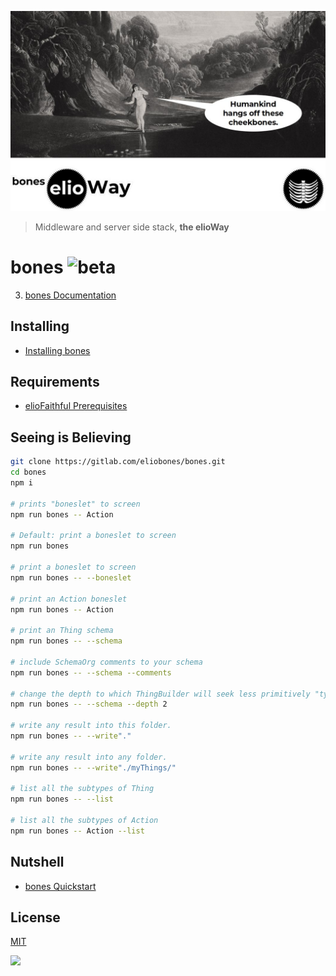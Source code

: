 ![](./postcard.jpg)

> Middleware and server side stack, **the elioWay**

# bones ![beta](https://elioway.gitlab.io/eliosin/icon/devops/beta/favicon.ico "beta")

3. [bones Documentation](https://elioway.gitlab.io/eliobones/bones/)

## Installing

- [Installing bones](https://elioway.gitlab.io/eliobones/bones/installing.html)

## Requirements

- [elioFaithful Prerequisites](https://elioway.gitlab.io/eliobones/installing.html)

## Seeing is Believing

```bash
git clone https://gitlab.com/eliobones/bones.git
cd bones
npm i

# prints "boneslet" to screen
npm run bones -- Action

# Default: print a boneslet to screen
npm run bones

# print a boneslet to screen
npm run bones -- --boneslet

# print an Action boneslet
npm run bones -- Action

# print an Thing schema
npm run bones -- --schema

# include SchemaOrg comments to your schema
npm run bones -- --schema --comments

# change the depth to which ThingBuilder will seek less primitively "typed" properties and relationships.
npm run bones -- --schema --depth 2

# write any result into this folder.
npm run bones -- --write"."

# write any result into any folder.
npm run bones -- --write"./myThings/"

# list all the subtypes of Thing
npm run bones -- --list

# list all the subtypes of Action
npm run bones -- Action --list
```

## Nutshell

- [bones Quickstart](https://elioway.gitlab.io/eliobones/bones/quickstart.html)

## License

[MIT](license)

![](https://elioway.gitlab.io/eliobones/bones/apple-touch-icon.png)
